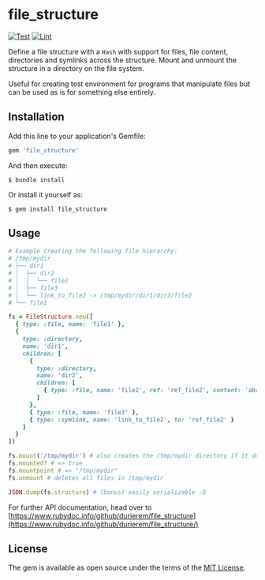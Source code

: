 # file_structure

[![Test](https://github.com/durierem/file_structure/actions/workflows/test.yml/badge.svg?branch=main)](https://github.com/durierem/file_structure/actions/workflows/test.yml)
[![Lint](https://github.com/durierem/file_structure/actions/workflows/lint.yml/badge.svg?branch=main)](https://github.com/durierem/file_structure/actions/workflows/lint.yml)

Define a file structure with a `Hash` with support for files, file content,
directories and symlinks across the structure. Mount and unmount the structure
in a directory on the file system.

Useful for creating test environment for programs that manipulate
files but can be used as is for something else entirely.

## Installation

Add this line to your application's Gemfile:

```ruby
gem 'file_structure'
```

And then execute:

    $ bundle install

Or install it yourself as:

    $ gem install file_structure


## Usage

```ruby
# Example creating the following file hierarchy:
# /tmp/mydir
# ├── dir1
# │  ├── dir2
# │  │  └── file2
# │  ├── file3
# │  └── link_to_file2 -> /tmp/mydir/dir1/dir2/file2
# └── file1

fs = FileStructure.new([
  { type: :file, name: 'file1' },
  {
    type: :directory,
    name: 'dir1',
    children: [
      {
        type: :directory,
        name: 'dir2',
        children: [
          { type: :file, name: 'file2', ref: 'ref_file2', content: 'abc' }
        ]
      },
      { type: :file, name: 'file3' },
      { type: :symlink, name: 'link_to_file2', to: 'ref_file2' }
    ]
  }
])

fs.mount('/tmp/mydir') # also creates the /tmp/mydir directory if it doesn't exist
fs.mounted? # => true
fs.mountpoint # => "/tmp/mydir"
fs.unmount # deletes all files in /tmp/mydir

JSON.dump(fs.structure) # (bonus) easily serializable :D
```

For further API documentation, head over to [https://www.rubydoc.info/github/durierem/file_structure](https://www.rubydoc.info/github/durierem/file_structure/)

## License

The gem is available as open source under the terms of the [MIT License](https://opensource.org/licenses/MIT).
